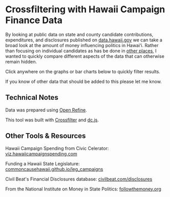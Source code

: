 # Crossfiltering with Hawaii Campaign Finance Data


By looking at public data on state and county candidate contributions, expenditures, and disclosures published on [data.hawaii.gov](http://data.hawaii.gov) we can take a broad look at the amount of money influencing politics in Hawai‘i. Rather than focusing on individual candidates as has be done in [other places](https://data.hawaii.gov/apps/campaignspending), I wanted to quickly compare different aspects of the data that can otherwise remain hidden.

Click anywhere on the graphs or bar charts below to quickly filter results.

If you know of other data that should be added to this please let me know.



## Technical Notes

Data was prepared using [Open Refine](http://openrefine.org/).

This tool was built with [Crossfilter](http://square.github.com/crossfilter/) and [dc.js](https://dc-js.github.io/dc.js/).


## Other Tools & Resources

Hawaii Campaign Spending from Civic Celerator: [viz.hawaiicampaignspending.com](http://viz.hawaiicampaignspending.com/)

Funding a Hawaii State Legislature: [commoncausehawaii.github.io/leg_campaigns](http://commoncausehawaii.github.io/leg_campaigns/)

Civil Beat's Financial Disclosures database: [civilbeat.com/disclosures](http://www.civilbeat.com/disclosures/)

From the National Institute on Money in State Politics: [followthemoney.org](http://www.followthemoney.org/national-overview)